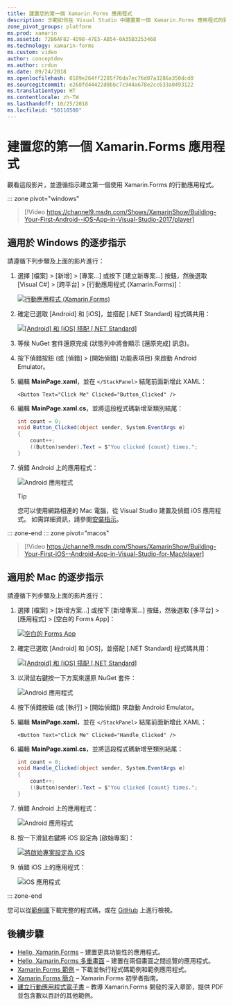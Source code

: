 ```yaml
---
title: 建置您的第一個 Xamarin.Forms 應用程式
description: 示範如何在 Visual Studio 中建置第一個 Xamarin.Forms 應用程式的影片指南。
zone_pivot_groups: platform
ms.prod: xamarin
ms.assetid: 72B6AF82-4D98-47E5-AB54-0A35B3253468
ms.technology: xamarin-forms
ms.custom: video
author: conceptdev
ms.author: crdun
ms.date: 09/24/2018
ms.openlocfilehash: 0189e264ff2285f76da7ec76d07a3286a350dcd0
ms.sourcegitcommit: e268fd44422d0bbc7c944a678e2cc633a0493122
ms.translationtype: HT
ms.contentlocale: zh-TW
ms.lasthandoff: 10/25/2018
ms.locfileid: "50110508"
---
```

# <a name="build-your-first-xamarinforms-app"></a>建置您的第一個 Xamarin.Forms 應用程式

觀看這段影片，並遵循指示建立第一個使用 Xamarin.Forms 的行動應用程式。

::: zone pivot="windows"

> [!Video https://channel9.msdn.com/Shows/XamarinShow/Building-Your-First-Android--iOS-App-in-Visual-Studio-2017/player]

## <a name="step-by-step-instructions-for-windows"></a>適用於 Windows 的逐步指示

請遵循下列步驟及上面的影片進行：

1. 選擇 [檔案] > [新增] > [專案...] 或按下 [建立新專案...] 按鈕，然後選取 [Visual C#] > [跨平台] > [行動應用程式 (Xamarin.Forms)]：

    [![行動應用程式 (Xamarin.Forms)](images/win/01-sml.png)](images/win/01.png#lightbox)

2. 確定已選取 [Android] 和 [iOS]，並搭配 [.NET Standard] 程式碼共用：

    [![[Android] 和 [iOS] 搭配 [.NET Standard]](images/win/02-sml.png)](images/win/02.png#lightbox)

3. 等候 NuGet 套件還原完成 (狀態列中將會顯示 [還原完成] 訊息)。

4. 按下偵錯按鈕 (或 [偵錯] > [開始偵錯] 功能表項目) 來啟動 Android Emulator。

5. 編輯 **MainPage.xaml**，並在 `</StackPanel>` 結尾前面新增此 XAML：

    ```xaml
    <Button Text="Click Me" Clicked="Button_Clicked" />
    ```

6. 編輯 **MainPage.xaml.cs**，並將這段程式碼新增至類別結尾：

    ```csharp
    int count = 0;
    void Button_Clicked(object sender, System.EventArgs e)
    {
        count++;
        ((Button)sender).Text = $"You clicked {count} times.";
    }
    ```

7. 偵錯 Android 上的應用程式：

    ![Android 應用程式](images/win/07-sml.png)

    > [!TIP]
    > 您可以使用網路相連的 Mac 電腦，從 Visual Studio 建置及偵錯 iOS 應用程式。 如需詳細資訊，請參閱[安裝指示](~/ios/get-started/installation/windows/index.md)。

::: zone-end
::: zone pivot="macos"

> [!Video https://channel9.msdn.com/Shows/XamarinShow/Building-Your-First-iOS--Android-App-in-Visual-Studio-for-Mac/player]

## <a name="step-by-step-instructions-for-mac"></a>適用於 Mac 的逐步指示

請遵循下列步驟及上面的影片進行：

1. 選擇 [檔案] > [新增方案...] 或按下 [新增專案...] 按鈕，然後選取 [多平台] > [應用程式] > [空白的 Forms App]：

    [![空白的 Forms App](images/01-sml.png)](images/01.png#lightbox)

2. 確定已選取 [Android] 和 [iOS]，並搭配 [.NET Standard] 程式碼共用：

    [![[Android] 和 [iOS] 搭配 [.NET Standard]](images/02-sml.png)](images/02.png#lightbox)

3. 以滑鼠右鍵按一下方案來還原 NuGet 套件：

    ![Android 應用程式](images/03-sml.png)

4. 按下偵錯按鈕 (或 [執行] > [開始偵錯]) 來啟動 Android Emulator。

5. 編輯 **MainPage.xaml**，並在 `</StackPanel>` 結尾前面新增此 XAML：

    ```xaml
    <Button Text="Click Me" Clicked="Handle_Clicked" />
    ```

6. 編輯 **MainPage.xaml.cs**，並將這段程式碼新增至類別結尾：

    ```csharp
    int count = 0;
    void Handle_Clicked(object sender, System.EventArgs e)
    {
        count++;
        ((Button)sender).Text = $"You clicked {count} times.";
    }
    ```

7. 偵錯 Android 上的應用程式：

    ![Android 應用程式](images/07-sml.png)

8. 按一下滑鼠右鍵將 iOS 設定為 [啟始專案]：

    [![將啟始專案設定為 iOS](images/08-sml.png)](images/08.png#lightbox)

9. 偵錯 iOS 上的應用程式：

    ![iOS 應用程式](images/09-sml.png)

::: zone-end

您可以從[範例庫](https://developer.xamarin.com/samples/xamarin-forms/GetStarted/FirstApp/)下載完整的程式碼，或在 [GitHub](https://github.com/xamarin/xamarin-forms-samples/tree/master/GetStarted/FirstApp) 上進行檢視。

## <a name="next-steps"></a>後續步驟

- [Hello, Xamarin.Forms](~/xamarin-forms/get-started/hello-xamarin-forms/index.md) &ndash; 建置更具功能性的應用程式。
- [Hello, Xamarin.Forms 多重畫面](~/xamarin-forms/get-started/hello-xamarin-forms-multiscreen/index.md) &ndash; 建置在兩個畫面之間巡覽的應用程式。
- [Xamarin.Forms 範例](~/xamarin-forms/samples/index.yml) &ndash; 下載並執行程式碼範例和範例應用程式。
- [Xamarin.Forms 簡介](~/xamarin-forms/get-started/introduction-to-xamarin-forms.md) &ndash; Xamarin.Forms 初學者指南。
- [建立行動應用程式電子書](~/xamarin-forms/creating-mobile-apps-xamarin-forms/index.md) &ndash; 教導 Xamarin.Forms 開發的深入章節，提供 PDF 並包含數以百計的其他範例。